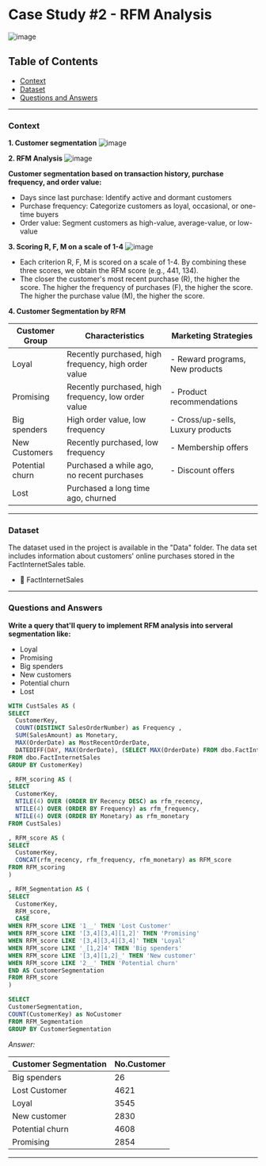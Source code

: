 # Case Study #2 - RFM Analysis
![image](https://github.com/user-attachments/assets/66370439-2d09-4970-a029-f5d83821e0b8)

## Table of Contents
* [Context](#context)
* [Dataset](#dataset)
* [Questions and Answers](#questions-and-answers)
***
### Context
 **1. Customer segmentation**
 ![image](https://github.com/user-attachments/assets/a5cda3c3-6f75-4f7e-80e9-73051a206aaa)

 
 **2. RFM Analysis**
 ![image](https://github.com/user-attachments/assets/b5c7842f-7946-444c-b4f5-4490c7231941)

 **Customer segmentation based on transaction history, purchase frequency, and order value:**
- Days since last purchase: Identify active and dormant customers
- Purchase frequency: Categorize customers as loyal, occasional, or one-time buyers
- Order value: Segment customers as high-value, average-value, or low-value


 **3. Scoring R, F, M on a scale of 1-4**
 ![image](https://github.com/user-attachments/assets/8a390107-9573-4bb5-94ee-633f8a794c8d)

- Each criterion R, F, M is scored on a scale of 1-4. By combining these three scores, we obtain the RFM score (e.g., 441, 134).
- The closer the customer's most recent purchase (R), the higher the score. The higher the frequency of purchases (F), the higher the score. The higher the purchase value (M), the higher the score.

 **4. Customer Segmentation by RFM**

| Customer Group  | Characteristics | Marketing Strategies |
| ----------- | ---------- | ---------- |
| Loyal           | Recently purchased, high frequency, high order value | - Reward programs, New products     |
| Promising       | Recently purchased, high frequency, low order value | - Product recommendations   |
| Big spenders    | High order value, low frequency | - Cross/up-sells, Luxury products     |
| New Customers   |Recently purchased, low frequency | - Membership offers   |
| Potential churn | Purchased a while ago, no recent purchases | - Discount offers          |
| Lost            | Purchased a long time ago, churned |          |


***
### Dataset

The dataset used in the project is available in the "Data" folder. The data set includes information about customers' online purchases stored in the FactInternetSales table.
- 📅 FactInternetSales

***
### Questions and Answers
**Write a query that'll query to implement RFM analysis into serveral segmentation like:**
- Loyal
- Promising
- Big spenders
- New customers
- Potential churn
- Lost

````sql
WITH CustSales AS (
SELECT 
  CustomerKey,
  COUNT(DISTINCT SalesOrderNumber) as Frequency ,
  SUM(SalesAmount) as Monetary, 
  MAX(OrderDate) as MostRecentOrderDate, 
  DATEDIFF(DAY, MAX(OrderDate), (SELECT MAX(OrderDate) FROM dbo.FactInternetSales) ) as Recency 
FROM dbo.FactInternetSales 
GROUP BY CustomerKey) 

, RFM_scoring AS (
SELECT 
  CustomerKey,
  NTILE(4) OVER (ORDER BY Recency DESC) as rfm_recency,
  NTILE(4) OVER (ORDER BY Frequency) as rfm_frequency,
  NTILE(4) OVER (ORDER BY Monetary) as rfm_monetary 
FROM CustSales)

, RFM_score AS (
SELECT 
  CustomerKey,
  CONCAT(rfm_recency, rfm_frequency, rfm_monetary) as RFM_score
FROM RFM_scoring
) 

, RFM_Segmentation AS ( 
SELECT 
  CustomerKey,
  RFM_score,
  CASE 
WHEN RFM_score LIKE '1__' THEN 'Lost Customer' 
WHEN RFM_score LIKE '[3,4][3,4][1,2]' THEN 'Promising' 
WHEN RFM_score LIKE '[3,4][3,4][3,4]' THEN 'Loyal' 
WHEN RFM_score LIKE '_[1,2]4' THEN 'Big spenders' 
WHEN RFM_score LIKE '[3,4][1,2]_' THEN 'New customer' 
WHEN RFM_score LIKE '2__' THEN 'Potential churn' 
END AS CustomerSegmentation 
FROM RFM_score
) 

SELECT 
CustomerSegmentation, 
COUNT(CustomerKey) as NoCustomer 
FROM RFM_Segmentation
GROUP BY CustomerSegmentation
````

*Answer:*

| **Customer Segmentation** | **No.Customer** |
| --------------- | --------------- |
| Big spenders          | 26    |
| Lost Customer          | 4621    |
| Loyal           | 3545      |
| New customer    | 2830    |
|  Potential churn  | 4608      |
|    Promising      | 2854       |


***

